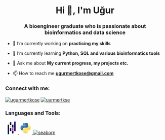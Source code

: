 <h1 align="center">Hi 👋, I'm Uğur</h1>
<h3 align="center">A bioengineer graduate who is passionate about bioinformatics and data science</h3>

- 🔭 I’m currently working on **practicing my skills**

- 🌱 I’m currently learning **Python, SQL and various bioinformatics tools**

- 💬 Ask me about **My current progress, my projects etc.**

- 📫 How to reach me **ugurmertkose@gmail.com**

<h3 align="left">Connect with me:</h3>
<p align="left">
<a href="https://linkedin.com/in/ugurmertkose" target="blank"><img align="center" src="https://raw.githubusercontent.com/rahuldkjain/github-profile-readme-generator/master/src/images/icons/Social/linked-in-alt.svg" alt="ugurmertkose" height="30" width="40" /></a>
<a href="https://kaggle.com/uurmertkse" target="blank"><img align="center" src="https://raw.githubusercontent.com/rahuldkjain/github-profile-readme-generator/master/src/images/icons/Social/kaggle.svg" alt="uurmertkse" height="30" width="40" /></a>
</p>

<h3 align="left">Languages and Tools:</h3>
<p align="left"> <a href="https://pandas.pydata.org/" target="_blank" rel="noreferrer"> <img src="https://raw.githubusercontent.com/devicons/devicon/2ae2a900d2f041da66e950e4d48052658d850630/icons/pandas/pandas-original.svg" alt="pandas" width="40" height="40"/> </a> <a href="https://www.python.org" target="_blank" rel="noreferrer"> <img src="https://raw.githubusercontent.com/devicons/devicon/master/icons/python/python-original.svg" alt="python" width="40" height="40"/> </a> <a href="https://seaborn.pydata.org/" target="_blank" rel="noreferrer"> <img src="https://seaborn.pydata.org/_images/logo-mark-lightbg.svg" alt="seaborn" width="40" height="40"/> </a> </p>

